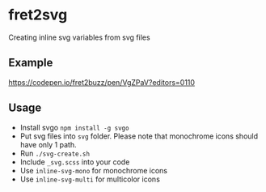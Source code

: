 # fret2svg
Creating inline svg variables from svg files

## Example
https://codepen.io/fret2buzz/pen/VgZPaV?editors=0110

## Usage

* Install svgo `npm install -g svgo`
* Put svg files into `svg` folder. Please note that monochrome icons should have only 1 path.
* Run `./svg-create.sh`
* Include `_svg.scss` into your code
* Use `inline-svg-mono` for monochrome icons
* Use `inline-svg-multi` for multicolor icons



